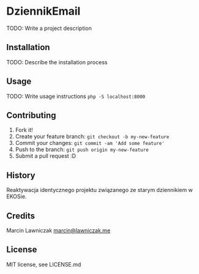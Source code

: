 # DziennikEmail
TODO: Write a project description

## Installation

TODO: Describe the installation process

## Usage

TODO: Write usage instructions
`php -S localhost:8000`

## Contributing

1. Fork it!
2. Create your feature branch: `git checkout -b my-new-feature`
3. Commit your changes: `git commit -am 'Add some feature'`
4. Push to the branch: `git push origin my-new-feature`
5. Submit a pull request :D

## History

Reaktywacja identycznego projektu związanego ze starym dziennikiem w EKOSie.

## Credits

Marcin Lawniczak <marcin@lawniczak.me>

## License

MIT license, see LICENSE.md